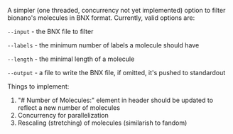 A simpler (one threaded, concurrency not yet implemented) option to filter bionano's molecules in BNX format.
Currently, valid options are:

`--input` - the BNX file to filter

`--labels` - the minimum number of labels a molecule should have

`--length` - the minimal length of a molecule

`--output` - a file to write the BNX file, if omitted, it's pushed to standardout

Things to implement:
1) "# Number of Molecules:" element in header should be updated to reflect a new number of molecules
2) Concurrency for parallelization
3) Rescaling (stretching) of molecules (similarish to fandom)
 
